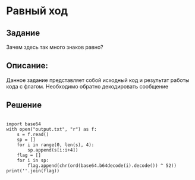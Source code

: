 <h1>Равный ход</h1>

<h2>Задание</h2>
<p>Зачем здесь так много знаков равно?</p>

<h2>Описание:</h2>
<p>Данное задание представляет собой исходный код и результат работы кода с флагом. Необходимо обратно декодировать сообщение</p>

<h2>Решение</h2>
<pre lang="python">
<code>
import base64
with open("output.txt", "r") as f:
    s = f.read()
    sp = []
    for i in range(0, len(s), 4):
        sp.append(s[i:i+4])
    flag = []
    for i in sp:
        flag.append(chr(ord(base64.b64decode(i).decode()) ^ 52))
print(''.join(flag))
</code>
</pre>
